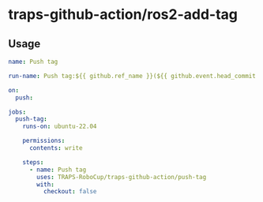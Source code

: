 # traps-github-action/ros2-add-tag

## Usage

``` push-tag.yaml
name: Push tag

run-name: Push tag:${{ github.ref_name }}(${{ github.event.head_commit.message }})

on:
  push:

jobs:
  push-tag:
    runs-on: ubuntu-22.04

    permissions:
      contents: write

    steps:
      - name: Push tag
        uses: TRAPS-RoboCup/traps-github-action/push-tag
        with:
          checkout: false

```
